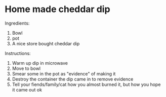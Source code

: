 # Home made cheddar dip

Ingredients:
1. Bowl
2. pot
3. A nice store bought cheddar dip

Instructions:
1. Warm up dip in microwave
2. Move to bowl
3. Smear some in the pot as "evidence" of making it
4. Destroy the container the dip came in to remove evidence
5. Tell your fiends/family/cat how you almost burned it, but how you hope it came out ok
